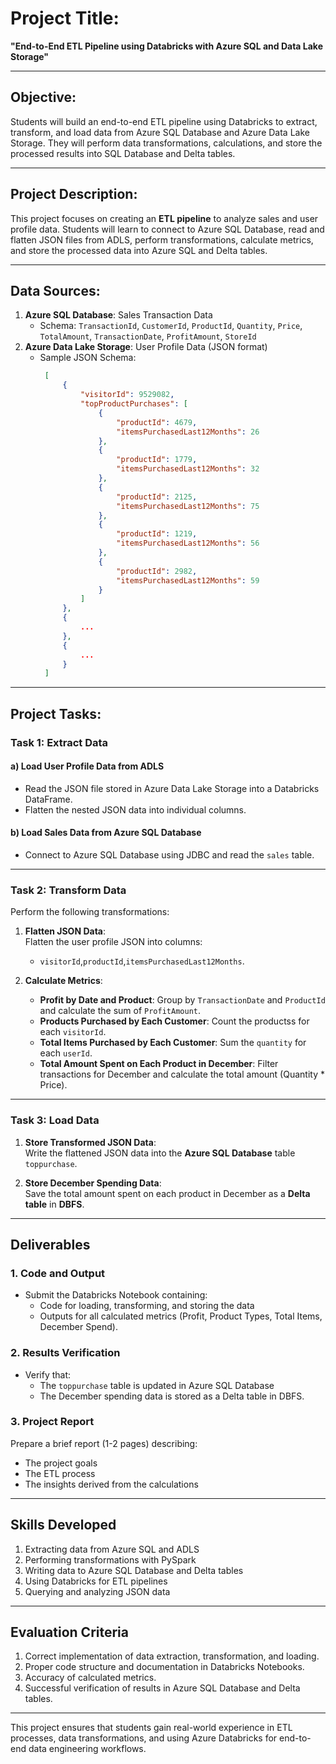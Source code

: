 # **Project Title**:  
**"End-to-End ETL Pipeline using Databricks with Azure SQL and Data Lake Storage"**

---

## **Objective**:  
Students will build an end-to-end ETL pipeline using Databricks to extract, transform, and load data from Azure SQL Database and Azure Data Lake Storage. They will perform data transformations, calculations, and store the processed results into SQL Database and Delta tables.

---

## **Project Description**:  
This project focuses on creating an **ETL pipeline** to analyze sales and user profile data. Students will learn to connect to Azure SQL Database, read and flatten JSON files from ADLS, perform transformations, calculate metrics, and store the processed data into Azure SQL and Delta tables.

---

## **Data Sources**:
1. **Azure SQL Database**: Sales Transaction Data  
   - Schema: `TransactionId`, `CustomerId`, `ProductId`, `Quantity`, `Price`, `TotalAmount`, `TransactionDate`, `ProfitAmount`, `StoreId`
2. **Azure Data Lake Storage**: User Profile Data (JSON format)
   - Sample JSON Schema:  
     ```json
      [
          {
              "visitorId": 9529082,
              "topProductPurchases": [
                  {
                      "productId": 4679,
                      "itemsPurchasedLast12Months": 26
                  },
                  {
                      "productId": 1779,
                      "itemsPurchasedLast12Months": 32
                  },
                  {
                      "productId": 2125,
                      "itemsPurchasedLast12Months": 75
                  },                  
                  {
                      "productId": 1219,
                      "itemsPurchasedLast12Months": 56
                  },
                  {
                      "productId": 2982,
                      "itemsPurchasedLast12Months": 59
                  }
              ]
          },
          {
              ...
          },
          {
              ...
          }
      ]

     ```

---

## **Project Tasks**:  

### **Task 1: Extract Data**  

#### a) **Load User Profile Data from ADLS**  
- Read the JSON file stored in Azure Data Lake Storage into a Databricks DataFrame.  
- Flatten the nested JSON data into individual columns.

#### b) **Load Sales Data from Azure SQL Database**  
- Connect to Azure SQL Database using JDBC and read the `sales` table.

---

### **Task 2: Transform Data**  

Perform the following transformations:

1. **Flatten JSON Data**:  
   Flatten the user profile JSON into columns:  
   - `visitorId`,`productId`,`itemsPurchasedLast12Months`.

2. **Calculate Metrics**:
   - **Profit by Date and Product**: Group by `TransactionDate` and `ProductId` and calculate the sum of `ProfitAmount`.
   - **Products Purchased by Each Customer**: Count the productss for each `visitorId`.
   - **Total Items Purchased by Each Customer**: Sum the `quantity` for each `userId`.
   - **Total Amount Spent on Each Product in December**: Filter transactions for December and calculate the total amount (Quantity * Price).

---

### **Task 3: Load Data**  

1. **Store Transformed JSON Data**:  
   Write the flattened JSON data into the **Azure SQL Database** table `toppurchase`.

2. **Store December Spending Data**:  
   Save the total amount spent on each product in December as a **Delta table** in **DBFS**.

---

## **Deliverables**  

### 1. **Code and Output**  
- Submit the Databricks Notebook containing:  
  - Code for loading, transforming, and storing the data  
  - Outputs for all calculated metrics (Profit, Product Types, Total Items, December Spend).

### 2. **Results Verification**  
- Verify that:  
   - The `toppurchase` table is updated in Azure SQL Database  
   - The December spending data is stored as a Delta table in DBFS.

### 3. **Project Report**  
Prepare a brief report (1-2 pages) describing:  
- The project goals  
- The ETL process  
- The insights derived from the calculations  

---

## **Skills Developed**  
1. Extracting data from Azure SQL and ADLS  
2. Performing transformations with PySpark  
3. Writing data to Azure SQL Database and Delta tables  
4. Using Databricks for ETL pipelines  
5. Querying and analyzing JSON data  

---

## **Evaluation Criteria**  
1. Correct implementation of data extraction, transformation, and loading.  
2. Proper code structure and documentation in Databricks Notebooks.  
3. Accuracy of calculated metrics.  
4. Successful verification of results in Azure SQL Database and Delta tables.

---

This project ensures that students gain real-world experience in ETL processes, data transformations, and using Azure Databricks for end-to-end data engineering workflows.
